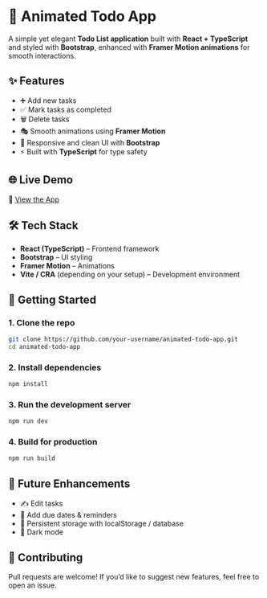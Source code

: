 # 📝 Animated Todo App  

A simple yet elegant **Todo List application** built with **React + TypeScript** and styled with **Bootstrap**, enhanced with **Framer Motion animations** for smooth interactions.  

## ✨ Features  
- ➕ Add new tasks  
- ✅ Mark tasks as completed  
- 🗑️ Delete tasks  
- 🎭 Smooth animations using **Framer Motion**  
- 🎨 Responsive and clean UI with **Bootstrap**  
- ⚡ Built with **TypeScript** for type safety  

## 🌐 Live Demo  
🔗 [View the App](https://todolistusingreactandbootstrap.netlify.app/)  

## 🛠️ Tech Stack  
- **React (TypeScript)** – Frontend framework  
- **Bootstrap** – UI styling  
- **Framer Motion** – Animations  
- **Vite / CRA** (depending on your setup) – Development environment  

## 🚀 Getting Started  

### 1. Clone the repo  
```bash
git clone https://github.com/your-username/animated-todo-app.git
cd animated-todo-app
```

### 2. Install dependencies  
```bash
npm install
```

### 3. Run the development server  
```bash
npm run dev
```

### 4. Build for production  
```bash
npm run build
```

## 🎯 Future Enhancements  
- ✍️ Edit tasks  
- 📅 Add due dates & reminders  
- 🔄 Persistent storage with localStorage / database  
- 🌙 Dark mode  

## 🤝 Contributing  
Pull requests are welcome! If you’d like to suggest new features, feel free to open an issue.  
